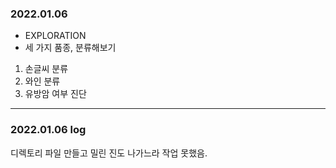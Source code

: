 ### 2022.01.06
- EXPLORATION
- 세 가지 품종, 분류해보기
1. 손글씨 분류
2. 와인 분류
3. 유방암 여부 진단
---
### 2022.01.06 log

디렉토리 파일 만들고 밀린 진도 나가느라 작업 못했음.
